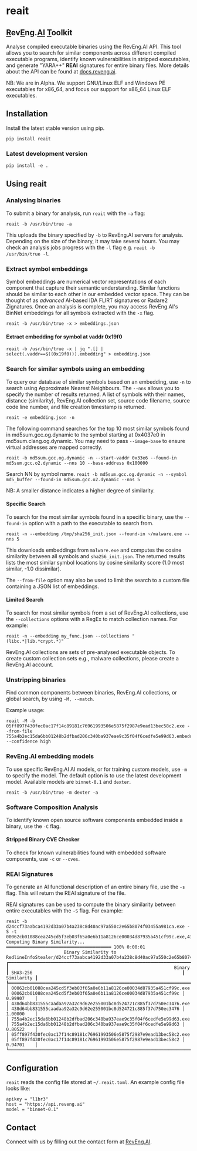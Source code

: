 # reait

## <ins>R</ins>ev<ins>E</ins>ng.<ins>AI</ins> <ins>T</ins>oolkit

Analyse compiled executable binaries using the RevEng.AI API. This tool allows you to search for similar components across different compiled executable programs, identify known vulnerabilities in stripped executables, and generate "YARA++" **REAI** signatures for entire binary files. More details about the API can be found at [docs.reveng.ai](https://docs.reveng.ai).

NB: We are in Alpha. We support GNU/Linux ELF and Windows PE executables for x86_64, and focus our support for x86_64 Linux ELF executables. 

## Installation

Install the latest stable version using pip.

`pip install reait`

### Latest development version

`pip install -e .`

## Using reait

### Analysing binaries
To submit a binary for analysis, run `reait` with the `-a` flag:

`reait -b /usr/bin/true -a`

This uploads the binary specified by `-b` to RevEng.AI servers for analysis. Depending on the size of the binary, it may take several hours. You may check an analysis jobs progress with the `-l` flag e.g. `reait -b /usr/bin/true -l`.

### Extract symbol embeddings
Symbol embeddings are numerical vector representations of each component that capture their semantic understanding. Similar functions should be similar to each other in our embedded vector space. They can be thought of as *advanced* AI-based IDA FLIRT signatures or Radare2 Zignatures.
Once an analysis is complete, you may access RevEng.AI's BinNet embeddings for all symbols extracted with the `-x` flag. 

`reait -b /usr/bin/true -x > embeddings.json`

#### Extract embedding for symbol at vaddr 0x19f0
`reait -b /usr/bin/true -x | jq ".[] | select(.vaddr==$((0x19f0))).embedding" > embedding.json`


### Search for similar symbols using an embedding
To query our database of similar symbols based on an embedding, use `-n` to search using Approximate Nearest Neighbours. The `--nns` allows you to specify the number of results returned. A list of symbols with their names, distance (similarity), RevEng.AI collection set, source code filename, source code line number, and file creation timestamp is returned. 

`reait -e embedding.json -n`

The following command searches for the top 10 most similar symbols found in md5sum.gcc.og.dynamic to the symbol starting at 0x4037e0 in md5sum.clang.og.dynamic. You may need to pass `--image-base` to ensure virtual addresses are mapped correctly.

`reait -b md5sum.gcc.og.dynamic -n --start-vaddr 0x33e6 --found-in md5sum.gcc.o2.dynamic --nns 10 --base-address 0x100000`

Search NN by symbol name.
`reait -b md5sum.gcc.og.dynamic -n --symbol md5_buffer --found-in md5sum.gcc.o2.dynamic --nns 5`

NB: A smaller distance indicates a higher degree of similarity.

#### Specific Search
To search for the most similar symbols found in a specific binary, use the `--found-in` option with a path to the executable to search from.

`reait -n --embedding /tmp/sha256_init.json --found-in ~/malware.exe --nns 5` 

This downloads embeddings from `malware.exe` and computes the cosine similarity between all symbols and `sha256_init.json`. The returned results lists the most similar symbol locations by cosine similarity score (1.0 most similar, -1.0 dissimilar).

The `--from-file` option may also be used to limit the search to a custom file containing a JSON list of embeddings.


#### Limited Search
To search for most similar symbols from a set of RevEng.AI collections, use the `--collections` options with a RegEx to match collection names. For example:

`reait -n --embedding my_func.json --collections "(libc.*|lib.*crypt.*)"`

RevEng.AI collections are sets of pre-analysed executable objects. To create custom collection sets e.g., malware collections, please create a RevEng.AI account.


### Unstripping binaries

Find common components between binaries, RevEng.AI collections, or global search, by using `-M, --match`.

Example usage: 

```
reait -M -b 05ff897f430fec0ac17f14c89181c76961993506e5875f2987e9ead13bec58c2.exe --from-file 755a4b2ec15da6bb01248b2dfbad206c340ba937eae9c35f04f6cedfe5e99d63.embeddings.json --confidence high
```

### RevEng.AI embedding models
To use specific RevEng.AI AI models, or for training custom models, use `-m` to specify the model. The default option is to use the latest development model. Available models are `binnet-0.1` and `dexter`.

`reait -b /usr/bin/true -m dexter -a`

### Software Composition Analysis
To identify known open source software components embedded inside a binary, use the `-C` flag.

#### Stripped Binary CVE Checker
To check for known vulnerabilities found with embedded software components, use `-c` or `--cves`.


### REAI Signatures
To generate an AI functional description of an entire binary file, use the `-s` flag. This will return the REAI signature of the file.

REAI signatures can be used to compute the binary similarity between entire executables with the `-S` flag. For example:

```
reait -b d24ccf73aabca4192d33a07b4a238c8d40ac97a550c2e65b8074f03455a981ca.exe -S -t 00062cb01088cea245cd5f3eb03f65a0e6b11a8126ce00034d87935a451cf99c.exe,438d64bb831555caadaa92a32c9d62e255001bc8d524721c885f37d750ec3476.exe,755a4b2ec15da6bb01248b2dfbad206c340ba937eae9c35f04f6cedfe5e99d63.exe,05ff897f430fec0ac17f14c89181c76961993506e5875f2987e9ead13bec58c2.exe
Computing Binary Similarity... ━━━━━━━━━━━━━━━━━━━━━━━━━━━━━━━━━━━━━━━━ 100% 0:00:01
                      Binary Similarity to RedlineInfoStealer/d24ccf73aabca4192d33a07b4a238c8d40ac97a550c2e65b8074f03455a981ca.exe                      
┏━━━━━━━━━━━━━━━━━━━━━━━━━━━━━━━━━━━━━━━━━━━━━━━━━━━━━━━━━━━━━━━━━━━━━━┳━━━━━━━━━━━━━━━━━━━━━━━━━━━━━━━━━━━━━━━━━━━━━━━━━━━━━━━━━━━━━━━━━━┳━━━━━━━━━━━━┓
┃                                                               Binary ┃ SHA3-256                                                         ┃ Similarity ┃
┡━━━━━━━━━━━━━━━━━━━━━━━━━━━━━━━━━━━━━━━━━━━━━━━━━━━━━━━━━━━━━━━━━━━━━━╇━━━━━━━━━━━━━━━━━━━━━━━━━━━━━━━━━━━━━━━━━━━━━━━━━━━━━━━━━━━━━━━━━━╇━━━━━━━━━━━━┩
│ 00062cb01088cea245cd5f3eb03f65a0e6b11a8126ce00034d87935a451cf99c.exe │ 00062cb01088cea245cd5f3eb03f65a0e6b11a8126ce00034d87935a451cf99c │ 0.99907    │
│ 438d64bb831555caadaa92a32c9d62e255001bc8d524721c885f37d750ec3476.exe │ 438d64bb831555caadaa92a32c9d62e255001bc8d524721c885f37d750ec3476 │ 1.00000    │
│ 755a4b2ec15da6bb01248b2dfbad206c340ba937eae9c35f04f6cedfe5e99d63.exe │ 755a4b2ec15da6bb01248b2dfbad206c340ba937eae9c35f04f6cedfe5e99d63 │ 0.80522    │
│ 05ff897f430fec0ac17f14c89181c76961993506e5875f2987e9ead13bec58c2.exe │ 05ff897f430fec0ac17f14c89181c76961993506e5875f2987e9ead13bec58c2 │ 0.94701    │
└──────────────────────────────────────────────────────────────────────┴──────────────────────────────────────────────────────────────────┴────────────┘
```

## Configuration

`reait` reads the config file stored at `~/.reait.toml`. An example config file looks like:

```
apikey = "l1br3"
host = "https://api.reveng.ai"
model = "binnet-0.1"
```

## Contact
Connect with us by filling out the contact form at [RevEng.AI](https://reveng.ai).
